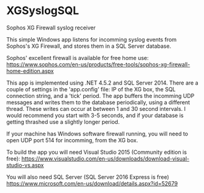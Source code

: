 # XGSyslogSQL
Sophos XG Firewall syslog receiver

This simple Windows app listens for incomming syslog events from Sophos's XG Firewall, and stores them in a SQL Server database.

Sophos' excellent firewall is available for free home use:
https://www.sophos.com/en-us/products/free-tools/sophos-xg-firewall-home-edition.aspx


This app is implemented using .NET 4.5.2 and SQL Server 2014. There are a couple of settings in the 'app.config' file: IP of the XG box, the SQL connection string, and a 'tick' period. The app buffers the incomming UDP messages and writes them to the database periodically, using a different thread. These writes can occur at between 1 and 30 second intervals. I would recommend you start with 3-5 seconds, and if your database is getting thrashed use a slightly longer period.

If your machine has Windows software firewall running, you will need to open UDP port 514 for incomming, from the XG box.

To build the app you will need Visual Studio 2015 (Community edition is free):
https://www.visualstudio.com/en-us/downloads/download-visual-studio-vs.aspx

You will also need SQL Server (SQL Server 2016 Express is free)
https://www.microsoft.com/en-us/download/details.aspx?id=52679
